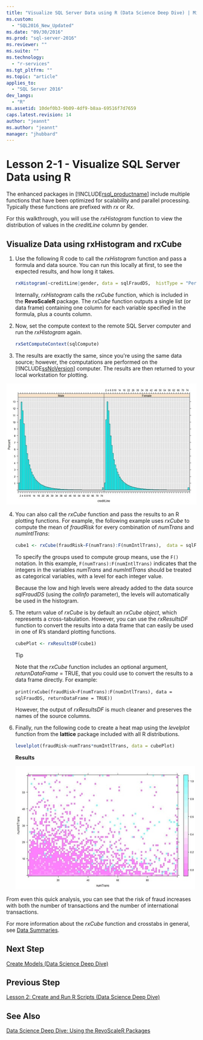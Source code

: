 ```yaml
---
title: "Visualize SQL Server Data using R (Data Science Deep Dive) | Microsoft Docs"
ms.custom: 
  - "SQL2016_New_Updated"
ms.date: "09/30/2016"
ms.prod: "sql-server-2016"
ms.reviewer: ""
ms.suite: ""
ms.technology: 
  - "r-services"
ms.tgt_pltfrm: ""
ms.topic: "article"
applies_to: 
  - "SQL Server 2016"
dev_langs: 
  - "R"
ms.assetid: 10def0b3-9b09-4df9-b8aa-69516f7d7659
caps.latest.revision: 14
author: "jeannt"
ms.author: "jeannt"
manager: "jhubbard"
---
```

# Lesson 2-1 - Visualize SQL Server Data using R
The enhanced packages in [!INCLUDE[rsql_productname](../../includes/rsql-productname-md.md)] include multiple functions that have been optimized for scalability and parallel processing. Typically these functions are prefixed with *rx* or *Rx*.  
  
For this walkthrough, you will use the *rxHistogram* function to view the distribution of values in the _creditLine_ column by gender.  
  
## Visualize Data using rxHistogram and rxCube  
  
1.  Use the following R code to call the *rxHistogram* function and pass a formula and data source. You can run this locally at first, to see the expected results, and how long it takes.
  
    ```R  
    rxHistogram(~creditLine|gender, data = sqlFraudDS,  histType = "Percent")   
    ```  
 
    Internally, *rxHistogram* calls the *rxCube* function, which is included in the **RevoScaleR** package. The *rxCube* function outputs a single list (or data frame) containing one column for each variable specified in the formula, plus a counts column.
    
2. Now, set the compute context to the remote SQL Server computer and run the *rxHistogram* again.
  
    ```R  
    rxSetComputeContext(sqlCompute)  
    ```  
 
3.    The results are exactly the same, since you're using the same data source; however, the computations are performed on the [!INCLUDE[ssNoVersion](../../includes/ssnoversion-md.md)] computer.  The results are then returned to your local workstation for plotting.  
   
![histogram results](../../advanced-analytics/r-services/media/rsql-sue-histogramresults.jpg "histogram results")  

  
4.  You can also call the *rxCube* function and pass the results to an R plotting functions.  For example, the following example uses *rxCube* to compute the mean of *fraudRisk* for every combination of *numTrans* and *numIntlTrans*:  
  
    ```R  
    cube1 <- rxCube(fraudRisk~F(numTrans):F(numIntlTrans),  data = sqlFraudDS)   
    ```  
  
    To specify the groups used to compute group means, use the `F()` notation. In this example, `F(numTrans):F(numIntlTrans)` indicates that the integers in the variables _numTrans_ and _numIntlTrans_ should be treated as categorical variables, with a level for each integer value.  
  
    Because the low and high levels were already added to the data source *sqlFraudDS* (using the *colInfo* parameter), the levels will automatically be used in the histogram.  
  
5.  The return value of *rxCube* is by default an *rxCube object*, which represents a cross-tabulation. However, you can use the *rxResultsDF* function to convert the results into a data frame that can easily be used in one of R’s standard plotting functions.  
  
    ```R  
    cubePlot <- rxResultsDF(cube1)   
    ```  
  
    > [!TIP]  
    > Note that the *rxCube* function includes an optional argument, *returnDataFrame* = TRUE, that you could use to convert the results to a data frame directly. For example:  
    >   
    > `print(rxCube(fraudRisk~F(numTrans):F(numIntlTrans), data = sqlFraudDS, returnDataFrame = TRUE))`  
    >   
    > However, the output of *rxResultsDF* is much cleaner and preserves the names of the source columns.  
  
6.  Finally, run the following code to create a heat map using the *levelplot* function from the **lattice** package included with all R distributions.  
  
    ```R  
    levelplot(fraudRisk~numTrans*numIntlTrans, data = cubePlot)   
    ```  
  
    **Results**  
  
    ![scatterplot results](../../advanced-analytics/r-services/media/rsql-sue-scatterplotresults.jpg "scatterplot results")  
  
From even this quick analysis, you can see that the risk of fraud increases with both the number of transactions and the number of international transactions.

For more information about the *rxCube* function and crosstabs in general, see [Data Summaries](https://msdn.microsoft.com/microsoft-r/scaler-user-guide-data-summaries).  
  
## Next Step  
[Create Models &#40;Data Science Deep Dive&#41;](../../advanced-analytics/r-services/lesson-2-2-create-models.md)  
  
## Previous Step  
[Lesson 2: Create and Run R Scripts &#40;Data Science Deep Dive&#41;](../../advanced-analytics/r-services/lesson-2-create-and-run-r-scripts-data-science-deep-dive.md)  
  
## See Also  
[Data Science Deep Dive: Using the RevoScaleR Packages](../../advanced-analytics/r-services/data-science-deep-dive-using-the-revoscaler-packages.md)  
  
  
  

